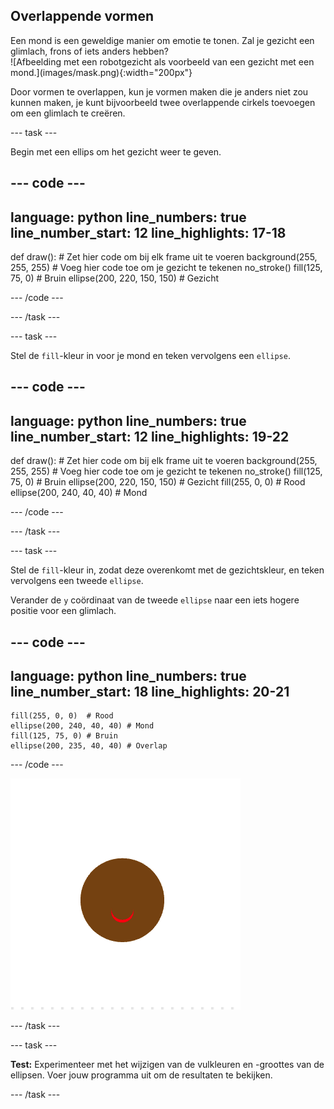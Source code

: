 ## Overlappende vormen

<div style="display: flex; flex-wrap: wrap">
<div style="flex-basis: 200px; flex-grow: 1; margin-right: 15px;">
Een mond is een geweldige manier om emotie te tonen. Zal je gezicht een glimlach, frons of iets anders hebben? 
</div>
<div>
![Afbeelding met een robotgezicht als voorbeeld van een gezicht met een mond.](images/mask.png){:width="200px"}
</div>
</div>

Door vormen te overlappen, kun je vormen maken die je anders niet zou kunnen maken, je kunt bijvoorbeeld twee overlappende cirkels toevoegen om een glimlach te creëren.

--- task ---

Begin met een ellips om het gezicht weer te geven.


--- code ---
---
language: python
line_numbers: true
line_number_start: 12
line_highlights: 17-18
---
def draw():
    # Zet hier code om bij elk frame uit te voeren
    background(255, 255, 255)
    # Voeg hier code toe om je gezicht te tekenen
    no_stroke()
    fill(125, 75, 0) # Bruin
    ellipse(200, 220, 150, 150) # Gezicht

--- /code ---

--- /task ---

--- task ---

Stel de `fill`-kleur in voor je mond en teken vervolgens een `ellipse`.

--- code ---
---
language: python
line_numbers: true
line_number_start: 12
line_highlights: 19-22
---
def draw():
    # Zet hier code om bij elk frame uit te voeren
    background(255, 255, 255)
    # Voeg hier code toe om je gezicht te tekenen
    no_stroke()
    fill(125, 75, 0) # Bruin
    ellipse(200, 220, 150, 150) # Gezicht
    fill(255, 0, 0)  # Rood
    ellipse(200, 240, 40, 40) # Mond

--- /code ---

--- /task ---

--- task ---

Stel de `fill`-kleur in, zodat deze overenkomt met de gezichtskleur, en teken vervolgens een tweede `ellipse`.

Verander de `y` coördinaat van de tweede `ellipse` naar een iets hogere positie voor een glimlach.


--- code ---
---
language: python
line_numbers: true
line_number_start: 18
line_highlights: 20-21
---
    fill(255, 0, 0)  # Rood
    ellipse(200, 240, 40, 40) # Mond
    fill(125, 75, 0) # Bruin
    ellipse(200, 235, 40, 40) # Overlap   

--- /code ---

![Een bruine cirkel met een rode halve maan onderaan, als een glimlach](images/brown-circle-smile.png)

--- /task ---

--- task ---

**Test:** Experimenteer met het wijzigen van de vulkleuren en -groottes van de ellipsen. Voer jouw programma uit om de resultaten te bekijken.

--- /task ---